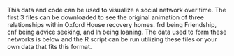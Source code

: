 This data and code can be used to visualize a social network over time. The first 3 files can be downloaded to see the original animation of three relationships within Oxford House recovery homes. frd being Friendship, cnf being advice seeking, and ln being loaning. The data used to form these networks is below and the R script can be run utilizing these files or your own data that fits this format.
